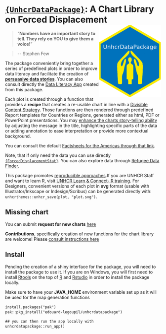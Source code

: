 # [`{UnhcrDataPackage}`](https://edouard-legoupil.github.io/unhcrdatapackage): A Chart Library on Forced Displacement <img src="man/figures/logo.png" width="200" align="right" />


> “__Numbers have an important story to tell. They rely on YOU to give them a voice!__”

> -- Stephen Few

The package conveniently bring together a series of predefined plots in order to improve data literacy and facilitate the creation of __[persuasive data stories](https://edouard-legoupil.github.io/unhcrdatapackage/tuto/tutorial.html)__. 
You can also consult directly the [Data Literacy App](https://rstudio.unhcr.org/Data_Literacy/) created from this package. 

Each plot is created through a function that provides a __recipe__ that creates a re-usable chart in line with a [Divisible Content Strategy](https://www.columnfivemedia.com/divisible-content-strategy-gives-brand-less/). Those functions are then rendered through predefined Report templates for Countries or Regions, generated either as html, PDF or PowerPoint presentations. You may [enhance the charts story-telling ability](https://edouard-legoupil.github.io/unhcrdatapackage/articles/library.html) by adjusting the message in the title, highlighting specific parts of the data or adding annotation to ease interpretation or provide more contextual background.

You can consult the default [Factsheets for the Americas through that link](https://edouard-legoupil.github.io/unhcrdatapackage/factsheet/factsheet.html). 

Note, that if only need the data you can use directly [`{ForcedDisplacementStat}`](https://edouard-legoupil.github.io/ForcedDisplacementStat/). You can also explore data through  [Refugee Data Finder](https://www.unhcr.org/refugee-statistics/).

This package promotes [reproducible approaches](https://unhcr-americas.github.io/reproducibility).If you are UNHCR Staff and want to learn R, visit [UNHCR Learn & Connect- R training](https://unhcr.csod.com/ui/lms-learner-playlist/PlaylistDetails?playlistId=e90e2279-e3a4-4ef2-8b74-757f91d224b2).
For Designers, convenient versions of each plot in __svg__ format (usable with Illustrator/Inkscape or Indesign/Scribus) can be generated directly  with: `unhcrthemes::unhcr_save(plot, "plot.svg")`.


## Missing chart

You can submit __request for new charts__ [here](https://github.com/Edouard-Legoupil/unhcrdatapackage/issues/new)

__Contributions__, specifically creation of new functions for the chart library are welcome! Please [consult instructions here](https://edouard-legoupil.github.io/unhcrdatapackage/articles/adding-new-charts.html) 



## Install

Pending the creation of a shiny interface for the package, you will need to install the package to use it. If you are on Windows, you will first need to install [Rtools](https://cran.r-project.org/bin/windows/Rtools/) on the top of [R](https://cran.r-project.org/bin/windows/base/) and [Rstudio](https://posit.co/download/rstudio-desktop/) in order to install the package locally.

Make sure to have your __JAVA_HOME__ environment variable set up as it will be used for the map generation functions

```{r}
install.packages("pak")
pak::pkg_install("edouard-legoupil/unhcrdatapackage")
```

```{r}
## you can then run the app locally with
unhcrdatapackage::run_app()
```
